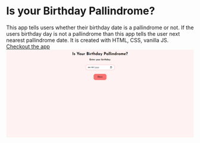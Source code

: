 # Is your Birthday Pallindrome?
This app tells users whether their birthday date is a pallindrome or not. If the users birthday day is not a pallindrome than this app tells the user next nearest pallindrome date. It is created with HTML, CSS, vanilla JS. </br>
[Checkout the app](https://is-urbirthpalindrome.netlify.app/)<br>
![Screenshot](/p.png)

